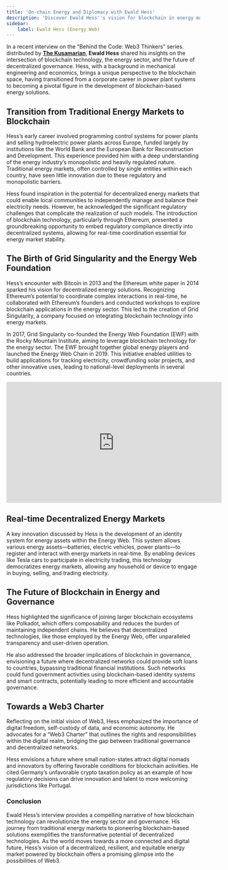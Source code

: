 ```yaml
---
title: 'On-chain Energy and Diplomacy with Ewald Hess'
description: 'Discover Ewald Hess''s vision for blockchain in energy markets and decentralized governance in this insightful interview.'
sidebar:    
    label: Ewald Hess (Energy Web)
---
```

In a recent interview on the “Behind the Code: Web3 Thinkers” series. distributed by [**The Kusamarian**](https://dablock.com/ecosystem/kusamarian/), **Ewald Hess** shared his insights on the intersection of blockchain technology, the energy sector, and the future of decentralized governance. Hess, with a background in mechanical engineering and economics, brings a unique perspective to the blockchain space, having transitioned from a corporate career in power plant systems to becoming a pivotal figure in the development of blockchain-based energy solutions.

## Transition from Traditional Energy Markets to Blockchain
Hess’s early career involved programming control systems for power plants and selling hydroelectric power plants across Europe, funded largely by institutions like the World Bank and the European Bank for Reconstruction and Development. This experience provided him with a deep understanding of the energy industry’s monopolistic and heavily regulated nature. Traditional energy markets, often controlled by single entities within each country, have seen little innovation due to these regulatory and monopolistic barriers.

Hess found inspiration in the potential for decentralized energy markets that could enable local communities to independently manage and balance their electricity needs. However, he acknowledged the significant regulatory challenges that complicate the realization of such models. The introduction of blockchain technology, particularly through Ethereum, presented a groundbreaking opportunity to embed regulatory compliance directly into decentralized systems, allowing for real-time coordination essential for energy market stability.

## The Birth of Grid Singularity and the Energy Web Foundation
Hess’s encounter with Bitcoin in 2013 and the Ethereum white paper in 2014 sparked his vision for decentralized energy solutions. Recognizing Ethereum’s potential to coordinate complex interactions in real-time, he collaborated with Ethereum’s founders and conducted workshops to explore blockchain applications in the energy sector. This led to the creation of Grid Singularity, a company focused on integrating blockchain technology into energy markets.

In 2017, Grid Singularity co-founded the Energy Web Foundation (EWF) with the Rocky Mountain Institute, aiming to leverage blockchain technology for the energy sector. The EWF brought together global energy players and launched the Energy Web Chain in 2019. This initiative enabled utilities to build applications for tracking electricity, crowdfunding solar projects, and other innovative uses, leading to national-level deployments in several countries.

<iframe allow="accelerometer; autoplay; clipboard-write; encrypted-media; gyroscope; picture-in-picture; web-share" allowfullscreen="" frameborder="0" height="315" referrerpolicy="strict-origin-when-cross-origin" src="https://www.youtube.com/embed/zwDh6v6fN-8?si=7cBEDtesQxLm3CSX" title="YouTube video player" width="560"></iframe>

## Real-time Decentralized Energy Markets
A key innovation discussed by Hess is the development of an identity system for energy assets within the Energy Web. This system allows various energy assets—batteries, electric vehicles, power plants—to register and interact with energy markets in real-time. By enabling devices like Tesla cars to participate in electricity trading, this technology democratizes energy markets, allowing any household or device to engage in buying, selling, and trading electricity.

## The Future of Blockchain in Energy and Governance
Hess highlighted the significance of joining larger blockchain ecosystems like Polkadot, which offers composability and reduces the burden of maintaining independent chains. He believes that decentralized technologies, like those employed by the Energy Web, offer unparalleled transparency and user-driven operation.

He also addressed the broader implications of blockchain in governance, envisioning a future where decentralized networks could provide soft loans to countries, bypassing traditional financial institutions. Such networks could fund government activities using blockchain-based identity systems and smart contracts, potentially leading to more efficient and accountable governance.

## Towards a Web3 Charter
Reflecting on the initial vision of Web3, Hess emphasized the importance of digital freedom, self-custody of data, and economic autonomy. He advocates for a “Web3 Charter” that outlines the rights and responsibilities within the digital realm, bridging the gap between traditional governance and decentralized networks.

Hess envisions a future where small nation-states attract digital nomads and innovators by offering favorable conditions for blockchain activities. He cited Germany’s unfavorable crypto taxation policy as an example of how regulatory decisions can drive innovation and talent to more welcoming jurisdictions like Portugal.

### Conclusion
Ewald Hess’s interview provides a compelling narrative of how blockchain technology can revolutionize the energy sector and governance. His journey from traditional energy markets to pioneering blockchain-based solutions exemplifies the transformative potential of decentralized technologies. As the world moves towards a more connected and digital future, Hess’s vision of a decentralized, resilient, and equitable energy market powered by blockchain offers a promising glimpse into the possibilities of Web3.